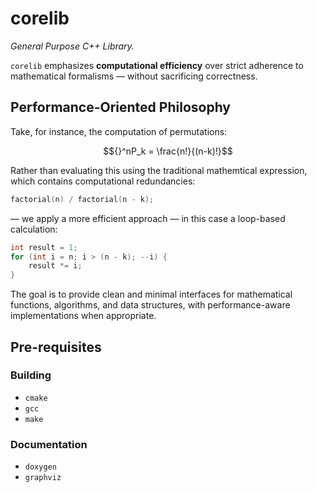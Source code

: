 # corelib
_General Purpose C++ Library._

`corelib` emphasizes **computational efficiency** over strict adherence to mathematical formalisms — without sacrificing correctness.

## Performance-Oriented Philosophy

Take, for instance, the computation of permutations:

$${}^nP_k = \frac{n!}{(n-k)!}$$

Rather than evaluating this using the traditional mathemtical expression, which contains computational redundancies:

```cpp
factorial(n) / factorial(n - k);
```

— we apply a more efficient approach — in this case a loop-based calculation:

```cpp
int result = 1;
for (int i = n; i > (n - k); --i) {
    result *= i;
}
```

The goal is to provide clean and minimal interfaces for mathematical functions, algorithms, and data structures, with performance-aware implementations when appropriate.

## Pre-requisites
### Building
- `cmake`
- `gcc`
- `make`

### Documentation
- `doxygen`
- `graphviz`
